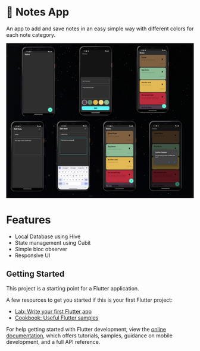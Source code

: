 # 📓 Notes App 

 An app to add and save notes in an easy simple way with different colors for each note category.

![](https://github.com/youssefadel19/Notes-App/blob/master/NotesApp.png)


# Features
  * Local Database using Hive
  * State management using Cubit
  * Simple bloc observer
  * Responsive UI

## Getting Started

This project is a starting point for a Flutter application.

A few resources to get you started if this is your first Flutter project:

- [Lab: Write your first Flutter app](https://docs.flutter.dev/get-started/codelab)
- [Cookbook: Useful Flutter samples](https://docs.flutter.dev/cookbook)

For help getting started with Flutter development, view the
[online documentation](https://docs.flutter.dev/), which offers tutorials,
samples, guidance on mobile development, and a full API reference.
